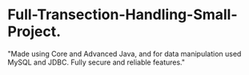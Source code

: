 # Full-Transection-Handling-Small-Project.
"Made using Core and Advanced Java, and for data manipulation used MySQL and JDBC. Fully secure and reliable features."
